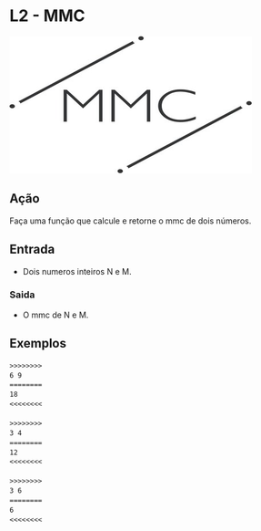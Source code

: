 # L2 - MMC

![_](cover.jpg)

## Ação

Faça uma função que calcule e retorne o mmc de dois números.  

## Entrada

*   Dois numeros inteiros N e M.

### Saida

*   O mmc de N e M.

## Exemplos

```txt
>>>>>>>>
6 9
========
18
<<<<<<<<

>>>>>>>>
3 4
========
12
<<<<<<<<

>>>>>>>>
3 6
========
6
<<<<<<<<
```

#
